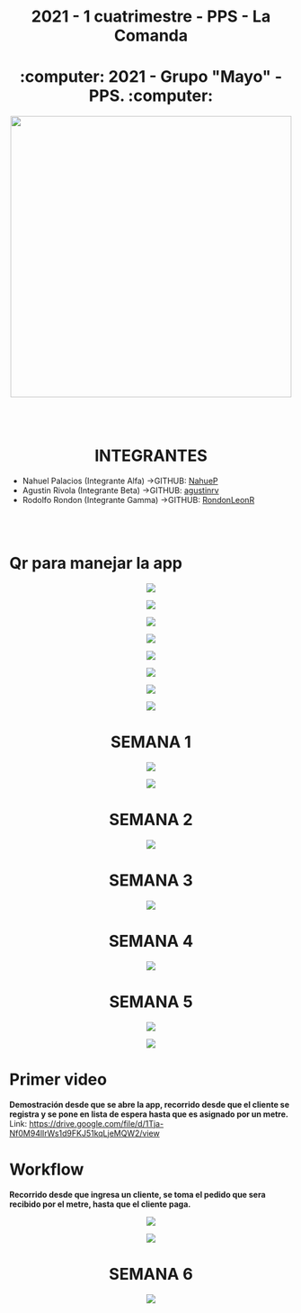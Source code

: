 <h1 align="center">2021 - 1 cuatrimestre - PPS - La Comanda</h1>

<h1 align="center"> :computer: 2021 - Grupo "Mayo" - PPS. :computer:</h1> 

<p align="center">
<img src="https://i.ibb.co/H47dZrg/NWRecurso-3.png" width="500" height="500">
</p>


<br>
<br>
<h1 align="center"> INTEGRANTES </h1> 

* Nahuel Palacios (Integrante Alfa)  ->GITHUB: [NahueP](https://github.com/NahueP)
* Agustin Rivola  (Integrante Beta)  ->GITHUB: [agustinrv](https://github.com/agustinrv)
* Rodolfo Rondon  (Integrante Gamma)  ->GITHUB: [RondonLeonR](https://github.com/RondonLeonR)
<br>
<br>

<h1>Qr para manejar la app</h1>

<p align="center">
<img src="./Readme/Bienvenido.jpeg" >
</p>

<p align="center">
<img src="./Readme/Mesa 1.jpeg" >
</p>

<p align="center">
<img src="./Readme/Mesa 2.jpeg" >
</p>

<p align="center">
<img src="./Readme/Mesa 3.jpeg" >
</p>

<p align="center">
<img src="./Readme/Propina.jpeg" >
</p>

<p align="center">
<img src="./Readme/Hamburguesa.jpeg" >
</p>


<p align="center">
<img src="./Readme/Coca Cola.jpeg" >
</p>

<p align="center">
<img src="./Readme/Torta de chocolate.jpeg" >
</p>

<h1 align="center"> SEMANA 1 </h1> 

<p align="center">
<img src="https://i.ibb.co/gwyDJ3Z/Screenshot-6.png" >
</p>

<p align="center">
<img src="https://i.imgur.com/JNlHA6S.gif" >
</p>

<h1 align="center"> SEMANA 2 </h1> 

<p align="center">
<img src="https://i.ibb.co/HKp1f6C/Screenshot-6.png" >
</p>

<h1 align="center"> SEMANA 3 </h1> 

<p align="center">
<img src="https://i.imgur.com/qz7htkC.png" >
</p>

<h1 align="center"> SEMANA 4 </h1> 

<p align="center">
<img src="https://i.imgur.com/lKPK0Vq.png" >
</p>

<h1 align="center"> SEMANA 5 </h1> 

<p align="center">
<img src="https://i.imgur.com/5ydK7ti.png" >
</p>

<p align="center">
<img src="https://i.imgur.com/4HOVAMv.png" >
</p>

# Primer video
**Demostración desde que se abre la app, recorrido desde que el cliente se registra y se pone en lista de espera hasta que es asignado por un metre.**
Link: <a>https://drive.google.com/file/d/1Tja-Nf0M94lIrWs1d9FKJ51kqLjeMQW2/view</a>

# Workflow 
**Recorrido desde que ingresa un cliente, se toma el pedido que sera recibido por el metre, hasta que el cliente paga.**

<p align="center">
<img src="https://i.imgur.com/rGHI9wn.png" >
</p>

<p align="center">
<img src="https://i.imgur.com/xaBdcvo.png" >
</p>

<h1 align="center"> SEMANA 6 </h1> 


<p align="center">
<img src="https://i.imgur.com/sxu5k8C.png" >
</p>



